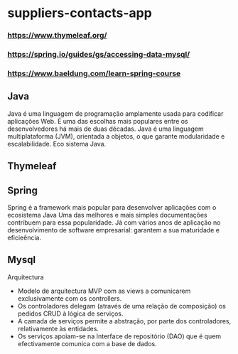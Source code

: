 # suppliers-contacts-app

### https://www.thymeleaf.org/

### https://spring.io/guides/gs/accessing-data-mysql/

### https://www.baeldung.com/learn-spring-course

## Java
Java é uma linguagem de programação amplamente usada para codificar aplicações Web. 
É uma das escolhas mais populares entre os desenvolvedores há mais de duas décadas. 
Java é uma linguagem multiplataforma (JVM), orientada a objetos, o que garante modularidade e escalabilidade.
Eco sistema Java.

## Thymeleaf

## Spring
Spring é a framework mais popular para desenvolver aplicações com o ecosistema Java
Uma das melhores e mais simples documentações contribuem para essa popularidade.
Já com vários anos de aplicação no desenvolvimento de software empresarial: garantem a sua maturidade e eficieência.

## Mysql

Arquitectura
* Modelo de arquitectura MVP com as views a comunicarem exclusivamente com os controllers.
* Os controladores delegam (através de uma relação de composição)  os pedidos CRUD à lógica de serviços.
* A camada de serviços permite a abstração, por parte dos controladores, relativamente às entidades.
* Os serviços apoiam-se na Interface de repositório (DAO) que é quem efectivamente comunica com a base de dados.




